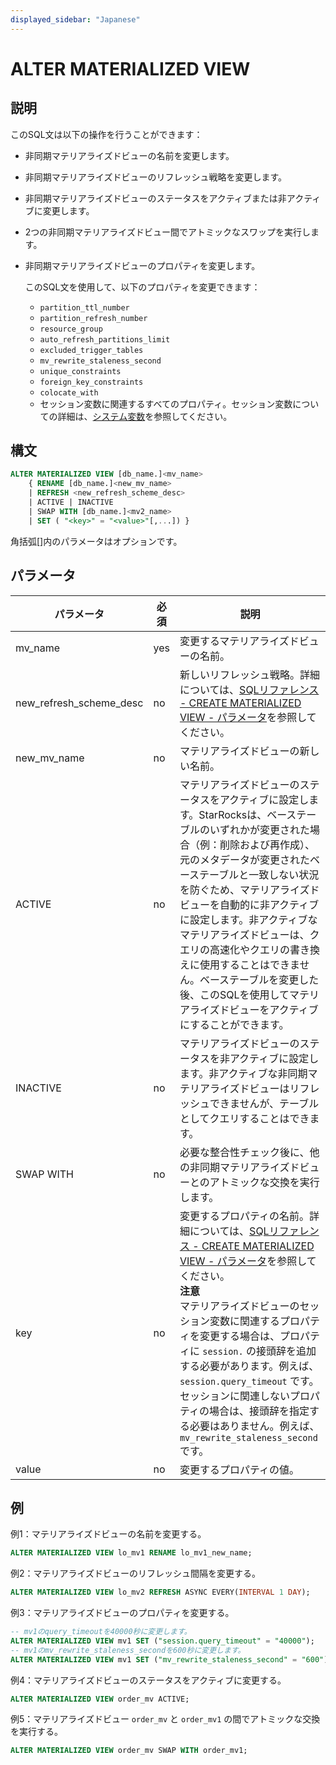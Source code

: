 ```yaml
---
displayed_sidebar: "Japanese"
---
```


# ALTER MATERIALIZED VIEW

## 説明

このSQL文は以下の操作を行うことができます：

- 非同期マテリアライズドビューの名前を変更します。
- 非同期マテリアライズドビューのリフレッシュ戦略を変更します。
- 非同期マテリアライズドビューのステータスをアクティブまたは非アクティブに変更します。
- 2つの非同期マテリアライズドビュー間でアトミックなスワップを実行します。
- 非同期マテリアライズドビューのプロパティを変更します。

  このSQL文を使用して、以下のプロパティを変更できます：

  - `partition_ttl_number`
  - `partition_refresh_number`
  - `resource_group`
  - `auto_refresh_partitions_limit`
  - `excluded_trigger_tables`
  - `mv_rewrite_staleness_second`
  - `unique_constraints`
  - `foreign_key_constraints`
  - `colocate_with`
  - セッション変数に関連するすべてのプロパティ。セッション変数についての詳細は、[システム変数](../../../reference/System_variable.md)を参照してください。

## 構文

```SQL
ALTER MATERIALIZED VIEW [db_name.]<mv_name> 
    { RENAME [db_name.]<new_mv_name> 
    | REFRESH <new_refresh_scheme_desc> 
    | ACTIVE | INACTIVE 
    | SWAP WITH [db_name.]<mv2_name>
    | SET ( "<key>" = "<value>"[,...]) }
```

角括弧[]内のパラメータはオプションです。

## パラメータ

| **パラメータ**           | **必須** | **説明**                                                     |
| ----------------------- | ---------- | ------------------------------------------------------------ |
| mv_name                 | yes          | 変更するマテリアライズドビューの名前。                         |
| new_refresh_scheme_desc | no           | 新しいリフレッシュ戦略。詳細については、[SQLリファレンス - CREATE MATERIALIZED VIEW - パラメータ](../data-definition/CREATE_MATERIALIZED_VIEW.md#parameters)を参照してください。 |
| new_mv_name             | no           | マテリアライズドビューの新しい名前。                           |
| ACTIVE                  | no           | マテリアライズドビューのステータスをアクティブに設定します。StarRocksは、ベーステーブルのいずれかが変更された場合（例：削除および再作成）、元のメタデータが変更されたベーステーブルと一致しない状況を防ぐため、マテリアライズドビューを自動的に非アクティブに設定します。非アクティブなマテリアライズドビューは、クエリの高速化やクエリの書き換えに使用することはできません。ベーステーブルを変更した後、このSQLを使用してマテリアライズドビューをアクティブにすることができます。 |
| INACTIVE                | no           | マテリアライズドビューのステータスを非アクティブに設定します。非アクティブな非同期マテリアライズドビューはリフレッシュできませんが、テーブルとしてクエリすることはできます。 |
| SWAP WITH               | no           | 必要な整合性チェック後に、他の非同期マテリアライズドビューとのアトミックな交換を実行します。 |
| key                     | no           | 変更するプロパティの名前。詳細については、[SQLリファレンス - CREATE MATERIALIZED VIEW - パラメータ](../data-definition/CREATE_MATERIALIZED_VIEW.md#parameters)を参照してください。<br />**注意**<br />マテリアライズドビューのセッション変数に関連するプロパティを変更する場合は、プロパティに `session.` の接頭辞を追加する必要があります。例えば、`session.query_timeout` です。セッションに関連しないプロパティの場合は、接頭辞を指定する必要はありません。例えば、`mv_rewrite_staleness_second` です。 |
| value                   | no           | 変更するプロパティの値。                                     |

## 例

例1：マテリアライズドビューの名前を変更する。

```SQL
ALTER MATERIALIZED VIEW lo_mv1 RENAME lo_mv1_new_name;
```

例2：マテリアライズドビューのリフレッシュ間隔を変更する。

```SQL
ALTER MATERIALIZED VIEW lo_mv2 REFRESH ASYNC EVERY(INTERVAL 1 DAY);
```

例3：マテリアライズドビューのプロパティを変更する。

```SQL
-- mv1のquery_timeoutを40000秒に変更します。
ALTER MATERIALIZED VIEW mv1 SET ("session.query_timeout" = "40000");
-- mv1のmv_rewrite_staleness_secondを600秒に変更します。
ALTER MATERIALIZED VIEW mv1 SET ("mv_rewrite_staleness_second" = "600");
```

例4：マテリアライズドビューのステータスをアクティブに変更する。

```SQL
ALTER MATERIALIZED VIEW order_mv ACTIVE;
```

例5：マテリアライズドビュー `order_mv` と `order_mv1` の間でアトミックな交換を実行する。

```SQL
ALTER MATERIALIZED VIEW order_mv SWAP WITH order_mv1;
```
